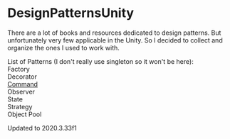 # DesignPatternsUnity
There are a lot of books and resources dedicated to design patterns.
But unfortunately very few applicable in the Unity.
So I decided to collect and organize the ones I used to work with.

List of Patterns (I don't really use singleton so it won't be here):     
  Factory      
  Decorator  
  [Command](DesignPatternsUnity/Assets/DesignPatternsUnity/Command/)     
  Observer  
  State   
  Strategy   
  Object Pool   




Updated to 2020.3.33f1
